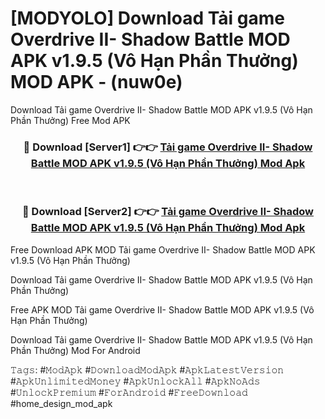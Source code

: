 # [MODYOLO] Download Tải game Overdrive II- Shadow Battle MOD APK v1.9.5 (Vô Hạn Phần Thưởng) MOD APK - (nuw0e)
Download Tải game Overdrive II- Shadow Battle MOD APK v1.9.5 (Vô Hạn Phần Thưởng) Free Mod APK

<div align="center">
<h3>🔴 Download [Server1] 👉👉 <a href="https://apk-comot.site?title=Tải_game_Overdrive_II-_Shadow_Battle_MOD_APK_v1.9.5_(Vô_Hạn_Phần_Thưởng)">Tải game Overdrive II- Shadow Battle MOD APK v1.9.5 (Vô Hạn Phần Thưởng) Mod Apk</a></h3><br>

<h3>🔴 Download [Server2] 👉👉 <a href="https://apk-comot.site?title=Tải_game_Overdrive_II-_Shadow_Battle_MOD_APK_v1.9.5_(Vô_Hạn_Phần_Thưởng)">Tải game Overdrive II- Shadow Battle MOD APK v1.9.5 (Vô Hạn Phần Thưởng) Mod Apk</a></h3>
</div>


Free Download APK MOD Tải game Overdrive II- Shadow Battle MOD APK v1.9.5 (Vô Hạn Phần Thưởng)

Download Tải game Overdrive II- Shadow Battle MOD APK v1.9.5 (Vô Hạn Phần Thưởng) 

Free APK MOD Tải game Overdrive II- Shadow Battle MOD APK v1.9.5 (Vô Hạn Phần Thưởng) 

Download Tải game Overdrive II- Shadow Battle MOD APK v1.9.5 (Vô Hạn Phần Thưởng) Mod For Android

𝚃𝚊𝚐𝚜: #𝙼𝚘𝚍𝙰𝚙𝚔 #𝙳𝚘𝚠𝚗𝚕𝚘𝚊𝚍𝙼𝚘𝚍𝙰𝚙𝚔 #𝙰𝚙𝚔𝙻𝚊𝚝𝚎𝚜𝚝𝚅𝚎𝚛𝚜𝚒𝚘𝚗 #𝙰𝚙𝚔𝚄𝚗𝚕𝚒𝚖𝚒𝚝𝚎𝚍𝙼𝚘𝚗𝚎𝚢 #𝙰𝚙𝚔𝚄𝚗𝚕𝚘𝚌𝚔𝙰𝚕𝚕 #𝙰𝚙𝚔𝙽𝚘𝙰𝚍𝚜 #𝚄𝚗𝚕𝚘𝚌𝚔𝙿𝚛𝚎𝚖𝚒𝚞𝚖 #𝙵𝚘𝚛𝙰𝚗𝚍𝚛𝚘𝚒𝚍 #𝙵𝚛𝚎𝚎𝙳𝚘𝚠𝚗𝚕𝚘𝚊𝚍 #home_design_mod_apk